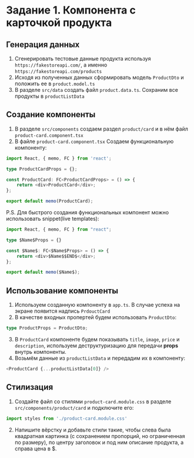 # Задание 1. Компонента с карточкой продукта 
## Генерация данных
1. Сгенерировать тестовые данные продукта используя `https://fakestoreapi.com/`, а именно `https://fakestoreapi.com/products`
2. Исходя из полученных данных сформировать модель `ProductDto` и положить ее в `product.model.ts`
3. В разделе `src/data` создать файл `product.data.ts`. Сохраним все продукты в `productListData`
## Создание компоненты
1. В разделе `src/components` создаем раздел `product/card` и в нём файл `product-card.component.tsx`
2. В файле `product-card.component.tsx` Создаем функциональную компоненту:

```typescript
import React, { memo, FC } from 'react';

type ProductCardProps = {};

const ProductCard: FC<ProductCardProps> = () => {
    return <div>ProductCard</div>;
};

export default memo(ProductCard);
```

P.S. Для быстрого создания функциональных компонент можно использовать snippet(live templates):

```typescript
import React, { memo, FC } from "react";

type $Name$Props = {}

const $Name$: FC<$Name$Props> = () => {
    return <div>$Name$$END$</div>;
};

export default memo($Name$);
```
## Использование компоненты
1. Используем созданную компоненту в `app.ts`. В случае успеха на экране появится надпись `PrdouctCard`
2. В качестве входных пропертей будем использовать `ProductDto`:
```typescript
type ProductProps = ProductDto;
```
3. В `ProductCard` компоненте будем показывать `title`, `image`, `price` и `description`, используем деструктуризацию для передачи **props** внутрь компоненты.
4. Возьмём данные из `productListData` и передадим их в компоненту:
```typescript
<ProductCard {...productListData[0]} />
```
## Стилизация
1. Создайте файл со стилями `product-card.module.css` в разделе `src/components/product/card` и подключите его:
```typescript
import styles from './product-card.module.css'
```
2. Напишите вёрстку и добавьте стили такие, чтобы слева была квадратная картинка (с сохранением пропорций, но ограниченная по размеру), по центру заголовок и под ним описание продукта, а справа цена в $.
